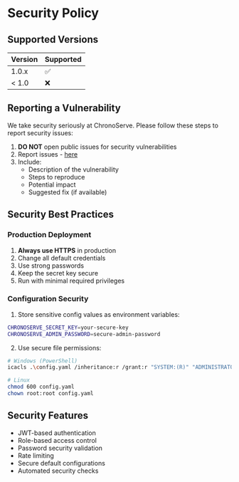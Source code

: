 # Security Policy

## Supported Versions

| Version | Supported          |
| ------- | ------------------ |
| 1.0.x   | :white_check_mark: |
| < 1.0   | :x:                |

## Reporting a Vulnerability

We take security seriously at ChronoServe. Please follow these steps to report security issues:

1. **DO NOT** open public issues for security vulnerabilities
2. Report issues - [here](https://github.com/therealtoxicdev/chronoserve/issues)
3. Include:
   - Description of the vulnerability
   - Steps to reproduce
   - Potential impact
   - Suggested fix (if available)

## Security Best Practices

### Production Deployment

1. **Always use HTTPS** in production
2. Change all default credentials
3. Use strong passwords
4. Keep the secret key secure
5. Run with minimal required privileges

### Configuration Security

1. Store sensitive config values as environment variables:
```bash
CHRONOSERVE_SECRET_KEY=your-secure-key
CHRONOSERVE_ADMIN_PASSWORD=secure-admin-password
```

2. Use secure file permissions:
```bash
# Windows (PowerShell)
icacls .\config.yaml /inheritance:r /grant:r "SYSTEM:(R)" "ADMINISTRATORS:(F)"

# Linux
chmod 600 config.yaml
chown root:root config.yaml
```

## Security Features

- JWT-based authentication
- Role-based access control
- Password security validation
- Rate limiting
- Secure default configurations
- Automated security checks